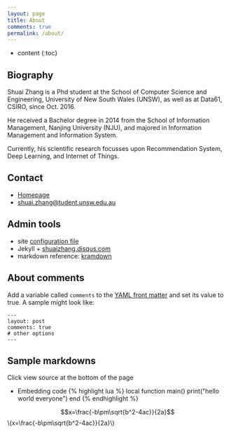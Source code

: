 ```yaml
---
layout: page
title: About
comments: true
permalink: /about/
---
```


* content
{:toc}

## Biography
Shuai Zhang is a Phd student at the School of Computer Science and Engineering, University of New South Wales (UNSW), as well as at Data61, CSIRO, since Oct. 2016.

He received a Bachelor degree in 2014 from the School of Information Management, Nanjing University (NJU), and majored in Information Management and Information System.

Currently, his scientific research focusses upon Recommendation System, Deep Learning, and Internet of Things. 

## Contact
* [Homepage](http://www.cse.unsw.edu.au/~z5122282/)
* shuai.zhang@tudent.unsw.edu.au

## Admin tools
* site [configuration file](https://github.com/cheungdaven/cheungdaven.github.io/blob/master/_config.yml)
* Jekyll + [shuaizhang.disqus.com](http://shuaizhang.disqus.com/admin/)
* markdown reference: [kramdown](http://kramdown.gettalong.org/quickref.html)

## About comments
Add a variable called `comments` to the [YAML front matter](http://jekyllrb.com/docs/frontmatter/) and set its value to true. A sample might look like:

    ---
    layout: post
    comments: true
    # other options
    ---

## Sample markdowns
Click view source at the bottom of the page

* Embedding code
{% highlight lua %}
local function main()
	print("hello world everyone")
end
{% endhighlight %} 

$$x=\frac{-b\pm\sqrt{b^2-4ac}}{2a}$$
\\(x=\frac{-b\pm\sqrt{b^2-4ac}}{2a}\\)
